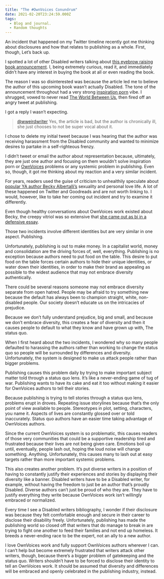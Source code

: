 ```yaml
---
title: "The #OwnVoices Conundrum"
date: 2021-02-20T23:24:59.000Z
tags:
  - Blog and journal.
  - Random thoughts
---
```


An incident that happened on my Twitter timeline recently got me thinking about disclosures and how that relates to publishing as a whole. First, though, Let’s back up.

I spotted a lot of other Disabled writers talking about [this eyebrow raising book announcement](https://www.thebookseller.com/news/penguin-acquires-affirming-and-authentic-novel-about-chronic-illness-1229019). I, being extremely curious, read it, and immediately didn’t have any interest in buying the book at all or even reading the book.

The reason I was so disinterested was because the article led me to believe the author of this upcoming book wasn’t actually Disabled. The tone of the announcement throughout had a very strong [inspiration porn](https://www.youtube.com/watch?v=8K9Gg164Bsw) vibe. I shrugged, vowed to never read [The World Between Us](https://www.sarahannjuckes.com/the-world-between-us), then fired off an angry tweet at publishing.

I got a reply I wasn’t expecting.

> [@wweirdwriter](https://twitter.com/wweirdwriter) Yes, the article is bad, but the author is chronically ill, she just chooses to not be super vocal about it.

I chose to delete my initial tweet because I was hearing that the author was receiving harassment from the Disabled community and wanted to minimize desires to partake in a self-righteous frenzy.

I didn’t tweet or email the author about representation because, ultimately, they are just one author and focusing on them wouldn’t solve inspiration porn or [OwnVoices](https://twitter.com/hashtag/ownvoices?src=hashtag_click) problems or any systemic problem in publishing. Even so, though, it got me thinking about my reaction and a very similar incident.

For years, readers used the guise of criticism to unhealthily speculate about [popular YA author Becky Albertalli’s](https://beckyalbertalli.com/books) sexuality and personal love life. A lot of these happened on Twitter and Goodreads and are not worth linking to. I would, however, like to take her coming out incident and try to examine it differently.

Even though healthy conversations about OwnVoices work existed about Becky, the creepy vitriol was so extensive that [she came out as bi in a defensive essay](https://medium.com/@rebecca.albertalli/i-know-im-late-9b31de339c62).

Those two incidents involve different identities but are very similar in one aspect. Publishing.

Unfortunately, publishing is out to make money. In a capitalist world, money and consolidation are the driving forces of, well, everything. Publishing is no exception because authors need to put food on the table. This desire to put food on the table forces certain authors to hide their unique identities, or water down their identities, in order to make their brand as appealing as possible to the widest audience that may not embrace diversity authentically.

There could be several reasons someone may not embrace diversity separate from open hatred. People may be afraid to try something new because the default has always been to champion straight, white, non-disabled people. Our society doesn’t educate us on the intricacies of prejudice.

Because we don’t fully understand prejudice, big and small, and because we don’t embrace diversity, this creates a fear of diversity and then it causes people to default to what they know and have grown up with, The status quo.

When I first heard about the two incidents, I wondered why so many people defaulted to harassing the authors rather than working to change the status quo so people will be surrounded by differences and diversity. Unfortunately, the system is designed to make us attack people rather than bigger problems.

Publishing causes this problem daily by trying to make important subject matter told through a status quo lens. It’s like a never-ending game of tug of war. Publishing wants to have its cake and eat it too without making it easier for OwnVoices authors to tell their stories.

Because publishing is trying to tell stories through a status quo lens, problems erupt in droves. Repeating issue storylines because that’s the only point of view available to people. Stereotypes in plot, setting, characters, you name it. Aspects of lives are constantly glossed over or told inaccurately. Status quo authors have an easier time taking advantage of OwnVoices authors.

Since the current OwnVoices system is so problematic, this causes readers of those very communities that could be a supportive readership tired and frustrated because their lives are not being given care. Emotions boil up until, eventually, people lash out, hoping the loud noise will change something. Anything. Unfortunately, this causes many to lash out at easy targets rather than more important systemic problems.

This also creates another problem. It’s put diverse writers in a position of having to constantly justify their experiences and stories by displaying their diversity like a banner. Disabled writers have to be a Disabled writer, for example, without having the freedom to just be an author that’s proudly Disabled. Diverse authors can’t just be proud of who they are. They have to justify everything they write because OwnVoices work isn’t willingly embraced or normalized.

Every time I see a Disabled writers bibliography, I wonder if their disclosure was because they felt comfortable enough and secure in their career to disclose their disability freely. Unfortunately, publishing has made the publishing world so closed off that writers that do manage to break in are trying to fight one another to feed their families and not end up homeless. It breeds a never-ending race to be the expert, not an ally to a new author.

I love OwnVoices work and fully support OwnVoices authors wherever I can. I can’t help but become extremely frustrated that writers attack other writers, though, because there’s a bigger problem of gatekeeping and the status quo. Writers shouldn’t have to be forced to disclose their identity to tell an OwnVoices work. It should be assumed that diversity and differences will be embraced and openly celebrated in the publishing industry, instead.
